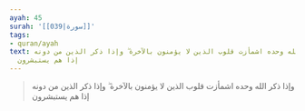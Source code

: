 ```yaml
---
ayah: 45
surah: '[[039|سورة]]'
tags:
- quran/ayah
text: وإذا ذكر الله وحده اشمأزت قلوب الذين لا يؤمنون بالآخرة ۖ وإذا ذكر الذين من دونه
  إذا هم يستبشرون
---
```

> وإذا ذكر الله وحده اشمأزت قلوب الذين لا يؤمنون بالآخرة ۖ وإذا ذكر الذين من دونه إذا هم يستبشرون

